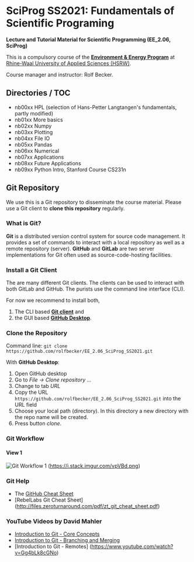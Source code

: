 # SciProg SS2021: Fundamentals of Scientific Programing

**Lecture and Tutorial Material for Scientific Programming (EE_2.06, SciProg)**

This is a compulsory course of the [**Environment & Energy Program**](https://www.hochschule-rhein-waal.de/en/faculties/communication-and-environment/degree-programmes/bachelor-degree-programmes/environment-and) at [Rhine-Waal University of Applied Sciences (HSRW)](https://www.hsrw.eu/). 

Course manager and instructor: Rolf Becker.

## Directories / TOC

* nb00xx HPL (selection of Hans-Petter Langtangen's fundamentals, partly modified)
* nb01xx More basics
* nb02xx Numpy
* nb03xx Plotting
* nb04xx File IO
* nb05xx Pandas
* nb06xx Numerical
* nb07xx Applications
* nb08xx Future Applications
* nb09xx Python Intro, Stanford Course CS231n

## Git Repository

We use this is a Git repository to disseminate the course material. Please use a Git client to **clone this repository** regularly.

### What is Git?


**Git** is a distributed version control system for source code management. It provides a set of commands to interact with a local repository as well as a remote repository (server). **GitHub** and **GitLab** are two server implementations for Git often used as source-code-hosting facilities.


### Install a Git Client

The are many different Git clients. The clients can be used to interact with both GitLab and GitHub. The purists use the command line interface (CLI).

For now we recommend to install both,
1. The CLI based  [**Git client**](https://git-scm.com/downloads) and
1. the GUI based [**GitHub Desktop**](https://desktop.github.com/).

### Clone the Repository

Command line: `git clone https://github.com/rolfbecker/EE_2.06_SciProg_SS2021.git`

With **GitHub Desktop**:

1. Open GitHub desktop
1. Go to _File -> Clone repository ..._
1. Change to tab _URL_
1. Copy the URL `https://github.com/rolfbecker/EE_2.06_SciProg_SS2021.git` into the URL field
1. Choose your local path (directory). In this directory a new directory with the repo name will be created.
1. Press button _clone_.

### Git Workflow

#### View 1
![Git Workflow 1](https://i.stack.imgur.com/vpVBd.png "Git Workflow")
(https://i.stack.imgur.com/vpVBd.png)

<!--
#### View 2
![Git Workflow 2](https://kevintshoemaker.github.io/StatsChats/GIT2.png "Git Workflow")
(Diagram by Kevin T. Shoemaker, https://kevintshoemaker.github.io/StatsChats/GIT2.png)
-->

### Git Help

* The [GitHub Cheat Sheet](https://github.github.com/training-kit/downloads/github-git-cheat-sheet.pdf)
* [RebelLabs Git Cheat Sheet] (http://files.zeroturnaround.com/pdf/zt_git_cheat_sheet.pdf)

### YouTube Videos by **David Mahler**

* [Introduction to Git - Core Concepts](https://www.youtube.com/watch?v=uR6G2v_WsRA)
* [Introduction to Git - Branching and Merging](https://www.youtube.com/watch?v=FyAAIHHClqI)
* [Introduction to Git - Remotes] (https://www.youtube.com/watch?v=Gg4bLk8cGNo)
